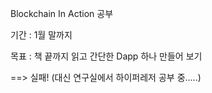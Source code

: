 Blockchain In Action 공부 

기간 : 1월 말까지

목표 : 책 끝까지 읽고 간단한 Dapp 하나 만들어 보기

==> 실패! (대신 연구실에서 하이퍼레저 공부 중.....)